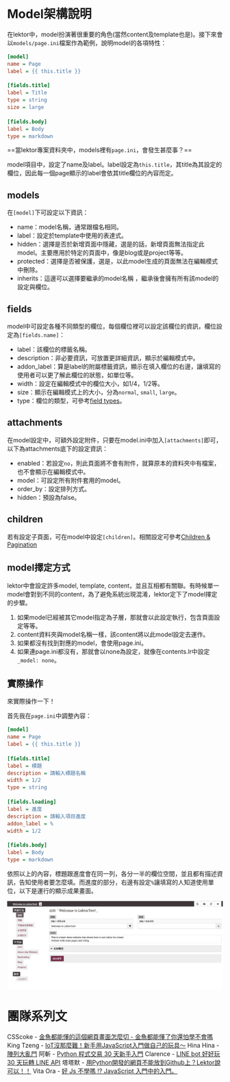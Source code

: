 # Model架構說明

在lektor中，model扮演著很重要的角色(當然content及template也是)。接下來會以`models/page.ini`檔案作為範例，說明model的各項特性：

```ini
[model]
name = Page
label = {{ this.title }}

[fields.title]
label = Title
type = string
size = large

[fields.body]
label = Body
type = markdown
```

==當lektor專案資料夾中，models裡有`page.ini`，會發生甚麼事？==

model項目中，設定了name及label。label設定為`this.title`，其title為其設定的欄位，因此每一個page顯示的label會依其title欄位的內容而定。

## models

在`[model]`下可設定以下資訊：

- name：model名稱，通常跟檔名相同。
- label：設定於template中使用的表達式。
- hidden：選擇是否於新增頁面中隱藏，選是的話，新增頁面無法指定此model。主要應用於特定的頁面中，像是blog或是project等等。
- protected：選擇是否被保護，選是，以此model生成的頁面無法在編輯模式中刪除。
- inherits：這邊可以選擇要繼承的model名稱 ，繼承後會擁有所有該model的設定與欄位。

## fields

model中可設定各種不同類型的欄位，每個欄位裡可以設定該欄位的資訊，欄位設定為`[fields.name]`：

- label：該欄位的標籤名稱。
- description：非必要資訊，可放置更詳細資訊，顯示於編輯模式中。
- addon_label：算是label的附屬標籤資訊，顯示在填入欄位的右邊，讓填寫的使用者可以更了解此欄位的狀態，如單位等。
- width：設定在編輯模式中的欄位大小，如1/4，1/2等。
- size：顯示在編輯模式上的大小，分為`normal`, `small`, `large`。
- type：欄位的類型，可參考[field types](https://www.getlektor.com/docs/api/db/types/)。

## attachments

在model設定中，可額外設定附件，只要在model.ini中加入`[attachments]`即可，以下為attachments底下的設定資訊：

- enabled：若設定`no`，則此頁面將不會有附件，就算原本的資料夾中有檔案，也不會顯示在編輯模式中。
- model：可設定所有附件套用的model。
- order_by：設定排列方式。
- hidden：預設為false。

## children

若有設定子頁面，可在model中設定`[children]`。相關設定可參考[Children & Pagination](https://www.getlektor.com/docs/models/children/)

## model擇定方式

lektor中會設定許多model, template, content，並且互相都有關聯。有時候單一model會對到不同的content，為了避免系統出現混淆，lektor定下了model擇定的步驟。

1. 如果model已經被其它model指定為子層，那就會以此設定執行，包含頁面設定等等。
2. content資料夾與model名稱一樣，該content將以此model設定去運作。
3. 如果都沒有找到對應的model，會使用page.ini。
4. 如果連page.ini都沒有，那就會以none為設定，就像在contents.lr中設定`_model: none`。

## 實際操作

來實際操作一下！

首先我在`page.ini`中調整內容：

```ini
[model]
name = Page
label = {{ this.title }}

[fields.title]
label = 標題
description = 請輸入標題名稱
width = 1/2
type = string

[fields.loading]
label = 進度
description = 請輸入項目進度
addon_label = %
width = 1/2

[fields.body]
label = Body
type = markdown
```



依照以上的內容，標題跟進度會在同一列，各分一半的欄位空間，並且都有描述資訊，告知使用者要怎麼填。而進度的部分，右邊有設定`%`讓填寫的人知道使用單位，以下是運行的顯示成果畫面。

![1570431533203](../assets/1570431533203.png)

# 團隊系列文

CSScoke - [金魚都能懂的這個網頁畫面怎麼切 - 金魚都能懂了你還怕學不會嗎](https://ithelp.ithome.com.tw/users/20112550/ironman/2623)
King Tzeng - [IoT沒那麼難！新手用JavaScript入門做自己的玩具～](https://ithelp.ithome.com.tw/users/20103130/ironman/2125)
Hina Hina - [陣列大亂鬥](https://ithelp.ithome.com.tw/users/20120000/ironman/2256) 
阿斬 - [Python 程式交易 30 天新手入門](https://ithelp.ithome.com.tw/users/20120536/ironman/2571)
Clarence - [LINE bot 好好玩 30 天玩轉 LINE API](https://ithelp.ithome.com.tw/users/20117701/ironman/2634)
塔塔默 - [用Python開發的網頁不能放到Github上？Lektor說可以！！](https://ithelp.ithome.com.tw/users/20112552/ironman/2735)
Vita Ora - [好 Js 不學嗎 !? JavaScript 入門中的入門。](https://ithelp.ithome.com.tw/users/20112656/ironman/2782)